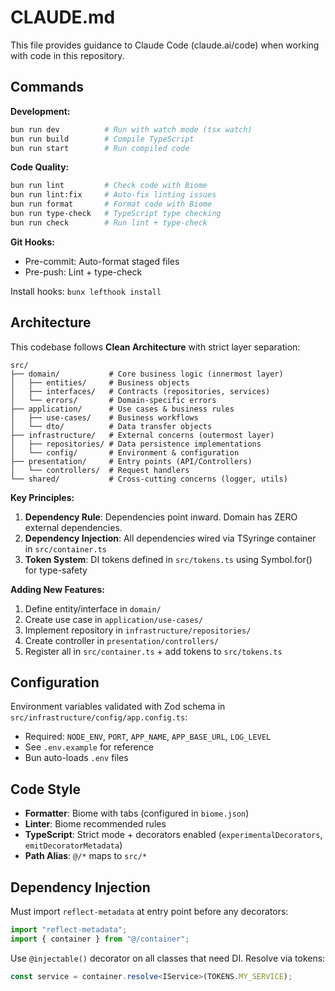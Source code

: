 # CLAUDE.md

This file provides guidance to Claude Code (claude.ai/code) when working with code in this repository.

## Commands

**Development:**
```bash
bun run dev          # Run with watch mode (tsx watch)
bun run build        # Compile TypeScript
bun run start        # Run compiled code
```

**Code Quality:**
```bash
bun run lint         # Check code with Biome
bun run lint:fix     # Auto-fix linting issues
bun run format       # Format code with Biome
bun run type-check   # TypeScript type checking
bun run check        # Run lint + type-check
```

**Git Hooks:**
- Pre-commit: Auto-format staged files
- Pre-push: Lint + type-check

Install hooks: `bunx lefthook install`

## Architecture

This codebase follows **Clean Architecture** with strict layer separation:

```
src/
├── domain/           # Core business logic (innermost layer)
│   ├── entities/     # Business objects
│   ├── interfaces/   # Contracts (repositories, services)
│   └── errors/       # Domain-specific errors
├── application/      # Use cases & business rules
│   ├── use-cases/    # Business workflows
│   └── dto/          # Data transfer objects
├── infrastructure/   # External concerns (outermost layer)
│   ├── repositories/ # Data persistence implementations
│   └── config/       # Environment & configuration
├── presentation/     # Entry points (API/Controllers)
│   └── controllers/  # Request handlers
└── shared/           # Cross-cutting concerns (logger, utils)
```

**Key Principles:**
1. **Dependency Rule**: Dependencies point inward. Domain has ZERO external dependencies.
2. **Dependency Injection**: All dependencies wired via TSyringe container in `src/container.ts`
3. **Token System**: DI tokens defined in `src/tokens.ts` using Symbol.for() for type-safety

**Adding New Features:**
1. Define entity/interface in `domain/`
2. Create use case in `application/use-cases/`
3. Implement repository in `infrastructure/repositories/`
4. Create controller in `presentation/controllers/`
5. Register all in `src/container.ts` + add tokens to `src/tokens.ts`

## Configuration

Environment variables validated with Zod schema in `src/infrastructure/config/app.config.ts`:
- Required: `NODE_ENV`, `PORT`, `APP_NAME`, `APP_BASE_URL`, `LOG_LEVEL`
- See `.env.example` for reference
- Bun auto-loads `.env` files

## Code Style

- **Formatter**: Biome with tabs (configured in `biome.json`)
- **Linter**: Biome recommended rules
- **TypeScript**: Strict mode + decorators enabled (`experimentalDecorators`, `emitDecoratorMetadata`)
- **Path Alias**: `@/*` maps to `src/*`

## Dependency Injection

Must import `reflect-metadata` at entry point before any decorators:
```typescript
import "reflect-metadata";
import { container } from "@/container";
```

Use `@injectable()` decorator on all classes that need DI. Resolve via tokens:
```typescript
const service = container.resolve<IService>(TOKENS.MY_SERVICE);
```
